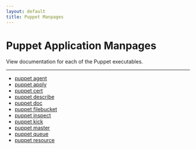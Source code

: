 ```yaml
---
layout: default
title: Puppet Manpages
---
```


Puppet Application Manpages
===========================

View documentation for each of the Puppet executables.

* * * 

* [puppet agent](./agent.html)
* [puppet apply](./apply.html)
* [puppet cert](./cert.html)
* [puppet describe](./describe.html)
* [puppet doc](./doc.html)
* [puppet filebucket](./filebucket.html)
* [puppet inspect](./inspect.html)
* [puppet kick](./kick.html)
* [puppet master](./master.html)
* [puppet queue](./queue.html)
* [puppet resource](./resource.html)
